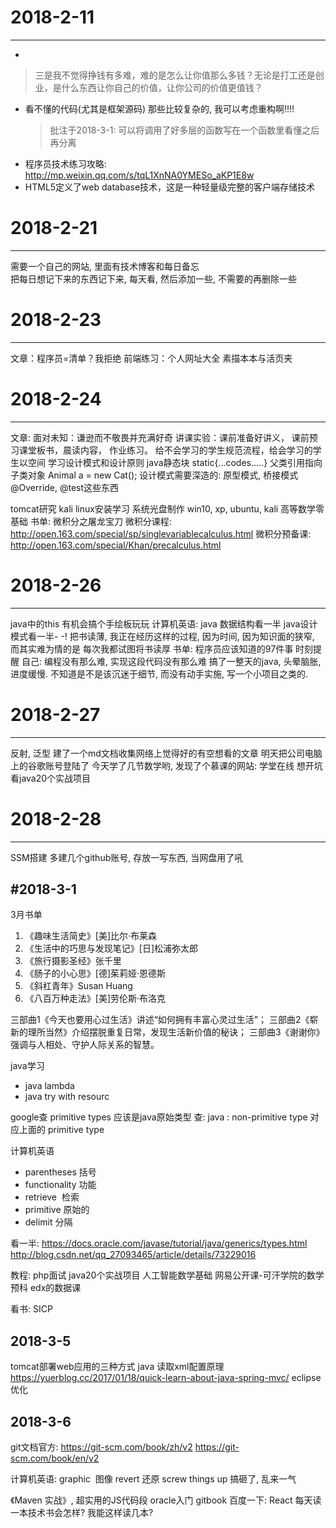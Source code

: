 # 2018-2-11
----------------------------

+         
 >三是我不觉得挣钱有多难，难的是怎么让你值那么多钱？无论是打工还是创业，是什么东西让你自己的价值，让你公司的价值更值钱？
+ 看不懂的代码(尤其是框架源码) 那些比较复杂的, 我可以考虑重构啊!!!!
  >批注于2018-3-1: 可以将调用了好多层的函数写在一个函数里看懂之后再分离
+ 程序员技术练习攻略:  http://mp.weixin.qq.com/s/tqL1XnNA0YMESo_aKP1E8w
+ HTML5定义了web database技术，这是一种轻量级完整的客户端存储技术

# 2018-2-21
---------------------------
需要一个自己的网站, 里面有技术博客和每日备忘  
把每日想记下来的东西记下来, 每天看, 然后添加一些, 不需要的再删除一些

# 2018-2-23
---------------------------
文章：程序员=清单？我拒绝
前端练习：个人网址大全
素描本本与活页夹

# 2018-2-24
---------------------------
文章: 面对未知：谦逊而不敬畏并充满好奇
讲课实验：课前准备好讲义， 课前预习课堂板书，晨读内容， 作业练习。
给不会学习的学生规范流程，给会学习的学生以空间
学习设计模式和设计原则
java静态块 static{...codes.....}
父类引用指向子类对象 Animal a = new Cat(); 
设计模式需要深造的: 原型模式, 桥接模式
@Override, @test这些东西

tomcat研究
kali linux安装学习
系统光盘制作 win10, xp, ubuntu, kali
高等数学零基础
书单: 微积分之屠龙宝刀
微积分课程: http://open.163.com/special/sp/singlevariablecalculus.html
微积分预备课: http://open.163.com/special/Khan/precalculus.html

# 2018-2-26
-----------------------------------
java中的this
有机会搞个手绘板玩玩
计算机英语:
java 数据结构看一半
java设计模式看一半- -!
把书读薄, 我正在经历这样的过程, 因为时间, 因为知识面的狭窄, 而其实难为情的是 每次我都试图将书读厚
书单: 程序员应该知道的97件事
时刻提醒 自己: 编程没有那么难, 实现这段代码没有那么难
搞了一整天的java, 头晕脑胀, 进度缓慢. 不知道是不是该沉迷于细节, 而没有动手实施, 写一个小项目之类的.

# 2018-2-27
------------------------------------
反射, 泛型
建了一个md文档收集网络上觉得好的有空想看的文章
明天把公司电脑上的谷歌账号登陆了
今天学了几节数学哟, 发现了个慕课的网站: 学堂在线
想开坑看java20个实战项目

# 2018-2-28
------------------------------------
SSM搭建
多建几个github账号, 存放一写东西, 当网盘用了吼

#2018-3-1
------------------------------------
3月书单
01. 《趣味生活简史》[美]比尔·布莱森
02. 《生活中的巧思与发现笔记》[日]松浦弥太郎
03. 《旅行摄影圣经》张千里
04. 《肠子的小心思》[德]茱莉娅·恩德斯
05. 《斜杠青年》Susan Huang
06. 《八百万种走法》[美]劳伦斯·布洛克

三部曲1《今天也要用心过生活》讲述“如何拥有丰富心灵过生活”；
三部曲2《崭新的理所当然》介绍摆脱重复日常，发现生活新价值的秘诀；
三部曲3《谢谢你》强调与人相处、守护人际关系的智慧。

java学习
+ java lambda
+ java try with resourc

google查 primitive types 应该是java原始类型 
查: java : non-primitive type 对应上面的 primitive type

计算机英语
+ parentheses  括号
+ functionality  功能
+ retrieve  检索
+ primitive  原始的
+ delimit 分隔

看一半: 
https://docs.oracle.com/javase/tutorial/java/generics/types.html
http://blog.csdn.net/qq_27093465/article/details/73229016

教程:
php面试
java20个实战项目
人工智能数学基础
网易公开课-可汗学院的数学预科
edx的数据课

看书: SICP

2018-3-5
-----------------------------------------------
tomcat部署web应用的三种方式
java 读取xml配置原理
https://yuerblog.cc/2017/01/18/quick-learn-about-java-spring-mvc/
eclipse优化

2018-3-6
----------------------------------------------------------------------------
git文档官方:
https://git-scm.com/book/zh/v2
https://git-scm.com/book/en/v2

计算机英语:
graphic  图像
revert  还原
screw things up 搞砸了, 乱来一气

《Maven 实战》, 超实用的JS代码段
oracle入门
gitbook
百度一下: React
每天读一本技术书会怎样? 我能这样读几本?